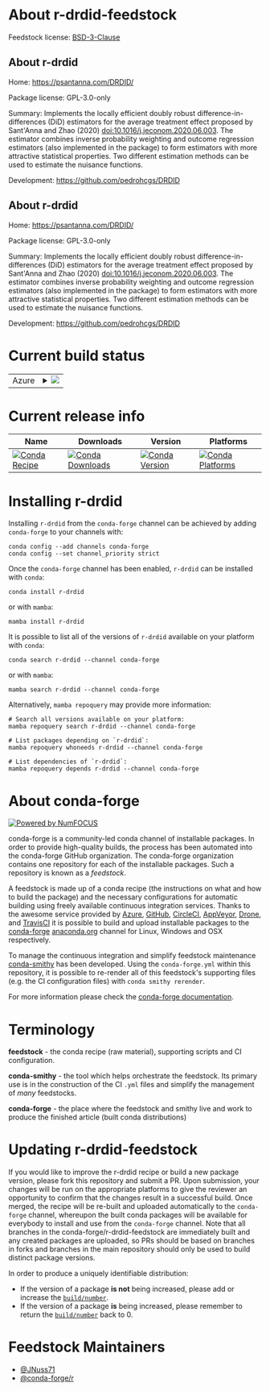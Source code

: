 About r-drdid-feedstock
=======================

Feedstock license: [BSD-3-Clause](https://github.com/conda-forge/r-drdid-feedstock/blob/main/LICENSE.txt)


About r-drdid
-------------

Home: https://psantanna.com/DRDID/

Package license: GPL-3.0-only

Summary: Implements the locally efficient doubly robust difference-in-differences (DiD) estimators for the average treatment effect proposed by Sant'Anna and Zhao (2020) <doi:10.1016/j.jeconom.2020.06.003>. The estimator combines inverse probability weighting and outcome regression estimators (also implemented in the package) to form estimators with more attractive statistical properties. Two different estimation methods can be used to estimate the nuisance functions.

Development: https://github.com/pedrohcgs/DRDID

About r-drdid
-------------

Home: https://psantanna.com/DRDID/

Package license: GPL-3.0-only

Summary: Implements the locally efficient doubly robust difference-in-differences (DiD) estimators for the average treatment effect proposed by Sant'Anna and Zhao (2020) <doi:10.1016/j.jeconom.2020.06.003>. The estimator combines inverse probability weighting and outcome regression estimators (also implemented in the package) to form estimators with more attractive statistical properties. Two different estimation methods can be used to estimate the nuisance functions.

Development: https://github.com/pedrohcgs/DRDID

Current build status
====================


<table>
    
  <tr>
    <td>Azure</td>
    <td>
      <details>
        <summary>
          <a href="https://dev.azure.com/conda-forge/feedstock-builds/_build/latest?definitionId=22873&branchName=main">
            <img src="https://dev.azure.com/conda-forge/feedstock-builds/_apis/build/status/r-drdid-feedstock?branchName=main">
          </a>
        </summary>
        <table>
          <thead><tr><th>Variant</th><th>Status</th></tr></thead>
          <tbody><tr>
              <td>linux_64_r_base4.3</td>
              <td>
                <a href="https://dev.azure.com/conda-forge/feedstock-builds/_build/latest?definitionId=22873&branchName=main">
                  <img src="https://dev.azure.com/conda-forge/feedstock-builds/_apis/build/status/r-drdid-feedstock?branchName=main&jobName=linux&configuration=linux%20linux_64_r_base4.3" alt="variant">
                </a>
              </td>
            </tr><tr>
              <td>linux_64_r_base4.4</td>
              <td>
                <a href="https://dev.azure.com/conda-forge/feedstock-builds/_build/latest?definitionId=22873&branchName=main">
                  <img src="https://dev.azure.com/conda-forge/feedstock-builds/_apis/build/status/r-drdid-feedstock?branchName=main&jobName=linux&configuration=linux%20linux_64_r_base4.4" alt="variant">
                </a>
              </td>
            </tr><tr>
              <td>osx_64_r_base4.3</td>
              <td>
                <a href="https://dev.azure.com/conda-forge/feedstock-builds/_build/latest?definitionId=22873&branchName=main">
                  <img src="https://dev.azure.com/conda-forge/feedstock-builds/_apis/build/status/r-drdid-feedstock?branchName=main&jobName=osx&configuration=osx%20osx_64_r_base4.3" alt="variant">
                </a>
              </td>
            </tr><tr>
              <td>osx_64_r_base4.4</td>
              <td>
                <a href="https://dev.azure.com/conda-forge/feedstock-builds/_build/latest?definitionId=22873&branchName=main">
                  <img src="https://dev.azure.com/conda-forge/feedstock-builds/_apis/build/status/r-drdid-feedstock?branchName=main&jobName=osx&configuration=osx%20osx_64_r_base4.4" alt="variant">
                </a>
              </td>
            </tr>
          </tbody>
        </table>
      </details>
    </td>
  </tr>
</table>

Current release info
====================

| Name | Downloads | Version | Platforms |
| --- | --- | --- | --- |
| [![Conda Recipe](https://img.shields.io/badge/recipe-r--drdid-green.svg)](https://anaconda.org/conda-forge/r-drdid) | [![Conda Downloads](https://img.shields.io/conda/dn/conda-forge/r-drdid.svg)](https://anaconda.org/conda-forge/r-drdid) | [![Conda Version](https://img.shields.io/conda/vn/conda-forge/r-drdid.svg)](https://anaconda.org/conda-forge/r-drdid) | [![Conda Platforms](https://img.shields.io/conda/pn/conda-forge/r-drdid.svg)](https://anaconda.org/conda-forge/r-drdid) |

Installing r-drdid
==================

Installing `r-drdid` from the `conda-forge` channel can be achieved by adding `conda-forge` to your channels with:

```
conda config --add channels conda-forge
conda config --set channel_priority strict
```

Once the `conda-forge` channel has been enabled, `r-drdid` can be installed with `conda`:

```
conda install r-drdid
```

or with `mamba`:

```
mamba install r-drdid
```

It is possible to list all of the versions of `r-drdid` available on your platform with `conda`:

```
conda search r-drdid --channel conda-forge
```

or with `mamba`:

```
mamba search r-drdid --channel conda-forge
```

Alternatively, `mamba repoquery` may provide more information:

```
# Search all versions available on your platform:
mamba repoquery search r-drdid --channel conda-forge

# List packages depending on `r-drdid`:
mamba repoquery whoneeds r-drdid --channel conda-forge

# List dependencies of `r-drdid`:
mamba repoquery depends r-drdid --channel conda-forge
```


About conda-forge
=================

[![Powered by
NumFOCUS](https://img.shields.io/badge/powered%20by-NumFOCUS-orange.svg?style=flat&colorA=E1523D&colorB=007D8A)](https://numfocus.org)

conda-forge is a community-led conda channel of installable packages.
In order to provide high-quality builds, the process has been automated into the
conda-forge GitHub organization. The conda-forge organization contains one repository
for each of the installable packages. Such a repository is known as a *feedstock*.

A feedstock is made up of a conda recipe (the instructions on what and how to build
the package) and the necessary configurations for automatic building using freely
available continuous integration services. Thanks to the awesome service provided by
[Azure](https://azure.microsoft.com/en-us/services/devops/), [GitHub](https://github.com/),
[CircleCI](https://circleci.com/), [AppVeyor](https://www.appveyor.com/),
[Drone](https://cloud.drone.io/welcome), and [TravisCI](https://travis-ci.com/)
it is possible to build and upload installable packages to the
[conda-forge](https://anaconda.org/conda-forge) [anaconda.org](https://anaconda.org/)
channel for Linux, Windows and OSX respectively.

To manage the continuous integration and simplify feedstock maintenance
[conda-smithy](https://github.com/conda-forge/conda-smithy) has been developed.
Using the ``conda-forge.yml`` within this repository, it is possible to re-render all of
this feedstock's supporting files (e.g. the CI configuration files) with ``conda smithy rerender``.

For more information please check the [conda-forge documentation](https://conda-forge.org/docs/).

Terminology
===========

**feedstock** - the conda recipe (raw material), supporting scripts and CI configuration.

**conda-smithy** - the tool which helps orchestrate the feedstock.
                   Its primary use is in the construction of the CI ``.yml`` files
                   and simplify the management of *many* feedstocks.

**conda-forge** - the place where the feedstock and smithy live and work to
                  produce the finished article (built conda distributions)


Updating r-drdid-feedstock
==========================

If you would like to improve the r-drdid recipe or build a new
package version, please fork this repository and submit a PR. Upon submission,
your changes will be run on the appropriate platforms to give the reviewer an
opportunity to confirm that the changes result in a successful build. Once
merged, the recipe will be re-built and uploaded automatically to the
`conda-forge` channel, whereupon the built conda packages will be available for
everybody to install and use from the `conda-forge` channel.
Note that all branches in the conda-forge/r-drdid-feedstock are
immediately built and any created packages are uploaded, so PRs should be based
on branches in forks and branches in the main repository should only be used to
build distinct package versions.

In order to produce a uniquely identifiable distribution:
 * If the version of a package **is not** being increased, please add or increase
   the [``build/number``](https://docs.conda.io/projects/conda-build/en/latest/resources/define-metadata.html#build-number-and-string).
 * If the version of a package **is** being increased, please remember to return
   the [``build/number``](https://docs.conda.io/projects/conda-build/en/latest/resources/define-metadata.html#build-number-and-string)
   back to 0.

Feedstock Maintainers
=====================

* [@JNuss71](https://github.com/JNuss71/)
* [@conda-forge/r](https://github.com/orgs/conda-forge/teams/r/)


